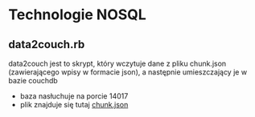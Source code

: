 # Technologie NOSQL

## data2couch.rb

data2couch jest to skrypt, który wczytuje dane z pliku chunk.json (zawierającego wpisy w formacie json), a następnie umieszczający je w bazie couchdb

- baza nasłuchuje na porcie 14017
- plik znajduje się tutaj [chunk.json](http://sigma.inf.ug.edu.pl/~kpluszcz/chunk.json)
